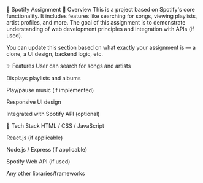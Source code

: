🎵 Spotify Assignment
📌 Overview
This is a project based on Spotify's core functionality. It includes features like searching for songs, viewing playlists, artist profiles, and more. The goal of this assignment is to demonstrate understanding of web development principles and integration with APIs (if used).

You can update this section based on what exactly your assignment is — a clone, a UI design, backend logic, etc.

✨ Features
User can search for songs and artists

Displays playlists and albums

Play/pause music (if implemented)

Responsive UI design

Integrated with Spotify API (optional)

🚀 Tech Stack
HTML / CSS / JavaScript

React.js (if applicable)

Node.js / Express (if applicable)

Spotify Web API (if used)

Any other libraries/frameworks
